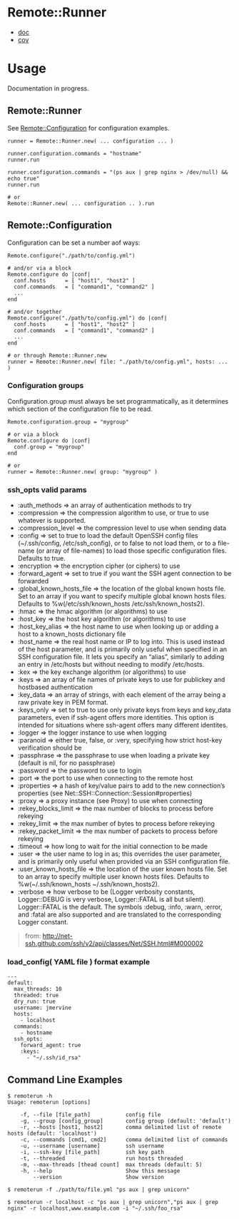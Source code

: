# Remote::Runner

* [doc](http://rubyops.github.com/remote_runner/doc/)
* [cov](http://rubyops.github.com/remote_runner/coverage/)


# Usage

Documentation in progress.

## Remote::Runner

See [Remote::Configuration](#Remote__Configuration) for configuration examples.

    runner = Remote::Runner.new( ... configuration ... )

    runner.configuration.commands = "hostname"
    runner.run

    runner.configuration.commands = "(ps aux | grep nginx > /dev/null) && echo true"
    runner.run

    # or
    Remote::Runner.new( ... configuration .. ).run


## Remote::Configuration

Configuration can be set a number aof ways:

    Remote.configure("./path/to/config.yml")

    # and/or via a block
    Remote.configure do |conf|
      conf.hosts      = [ "host1", "host2" ]
      conf.commands   = [ "command1", "command2" ]
      ...
    end

    # and/or together
    Remote.configure("./path/to/config.yml") do |conf|
      conf.hosts      = [ "host1", "host2" ]
      conf.commands   = [ "command1", "command2" ]
      ...
    end

    # or through Remote::Runner.new
    runner = Remote::Runner.new( file: "./path/to/config.yml", hosts: ... )

### Configuration groups

Configuration.group must always be set programmatically, as it determines which section of the configuration file to be read.

    Remote.configuration.group = "mygroup"

    # or via a block
    Remote.configure do |conf|
      conf.group = "mygroup"
    end

    # or 
    runner = Remote::Runner.new( group: "mygroup" )

### ssh\_opts valid params

* :auth_methods => an array of authentication methods to try
* :compression => the compression algorithm to use, or true to use whatever is supported.
* :compression_level => the compression level to use when sending data
* :config => set to true to load the default OpenSSH config files (~/.ssh/config, /etc/ssh_config), or to false to not load them, or to a file-name (or array of file-names) to load those specific configuration files. Defaults to true.
* :encryption => the encryption cipher (or ciphers) to use
* :forward_agent => set to true if you want the SSH agent connection to be forwarded
* :global_known_hosts_file => the location of the global known hosts file. Set to an array if you want to specify multiple global known hosts files. Defaults to %w(/etc/ssh/known_hosts /etc/ssh/known_hosts2).
* :hmac => the hmac algorithm (or algorithms) to use
* :host_key => the host key algorithm (or algorithms) to use
* :host_key_alias => the host name to use when looking up or adding a host to a known_hosts dictionary file
* :host_name => the real host name or IP to log into. This is used instead of the host parameter, and is primarily only useful when specified in an SSH configuration file. It lets you specify an “alias”, similarly to adding an entry in /etc/hosts but without needing to modify /etc/hosts.
* :kex => the key exchange algorithm (or algorithms) to use
* :keys => an array of file names of private keys to use for publickey and hostbased authentication
* :key_data => an array of strings, with each element of the array being a raw private key in PEM format.
* :keys_only => set to true to use only private keys from keys and key_data parameters, even if ssh-agent offers more identities. This option is intended for situations where ssh-agent offers many different identites.
* :logger => the logger instance to use when logging
* :paranoid => either true, false, or :very, specifying how strict host-key verification should be
* :passphrase => the passphrase to use when loading a private key (default is nil, for no passphrase)
* :password => the password to use to login
* :port => the port to use when connecting to the remote host
* :properties => a hash of key/value pairs to add to the new connection’s properties (see Net::SSH::Connection::Session#properties)
* :proxy => a proxy instance (see Proxy) to use when connecting
* :rekey_blocks_limit => the max number of blocks to process before rekeying
* :rekey_limit => the max number of bytes to process before rekeying
* :rekey_packet_limit => the max number of packets to process before rekeying
* :timeout => how long to wait for the initial connection to be made
* :user => the user name to log in as; this overrides the user parameter, and is primarily only useful when provided via an SSH configuration file.
* :user_known_hosts_file => the location of the user known hosts file. Set to an array to specify multiple user known hosts files. Defaults to %w(~/.ssh/known_hosts ~/.ssh/known_hosts2).
* :verbose => how verbose to be (Logger verbosity constants, Logger::DEBUG is very verbose, Logger::FATAL is all but silent). Logger::FATAL is the default. The symbols :debug, :info, :warn, :error, and :fatal are also supported and are translated to the corresponding Logger constant.

> from: http://net-ssh.github.com/ssh/v2/api/classes/Net/SSH.html#M000002

### load\_config( YAML file ) format example

    ---
    default:
      max_threads: 10
      threaded: true
      dry_run: true
      username: jmervine
      hosts:
        - localhost
      commands: 
        - hostname
      ssh_opts: 
        forward_agent: true
        :keys: 
          - "~/.ssh/id_rsa"

## Command Line Examples

    $ remoterun -h
    Usage: remoterun [options]

        -f, --file [file_path]           config file
        -g, --group [config_group]       config group (default: 'default')
        -r, --hosts [host1, host2]       comma delimited list of remote hosts (default: 'localhost')
        -c, --commands [cmd1, cmd2]      comma delimited list of commands
        -u, --username [username]        ssh username
        -i, --ssh-key [file_path]        ssh key path
        -t, --threaded                   run hosts threaded
        -m, --max-threads [thead count]  max threads (default: 5)
        -h, --help                       Show this message
            --version                    Show version

    $ remoterun -f ./path/to/file.yml "ps aux | grep unicorn"

    $ remoterun -r localhost -c "ps aux | grep unicorn","ps aux | grep nginx" -r localhost,www.example.com -i "~/.ssh/foo_rsa"


